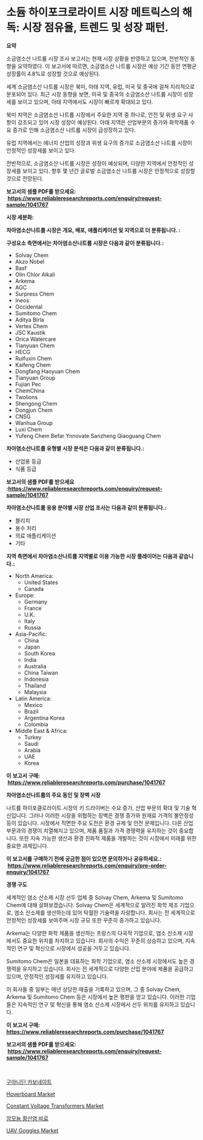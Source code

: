 <p><h1>소듐 하이포크로라이트 시장 메트릭스의 해독: 시장 점유율, 트렌드 및 성장 패턴.</h1></p><p><strong>요약</strong></p>
<p><p>소금염소산 나트륨 시장 조사 보고서는 현재 시장 상황을 반영하고 있으며, 전반적인 동향을 요약하였다. 이 보고서에 따르면, 소금염소산 나트륨 시장은 예상 기간 동안 연평균 성장률이 4.8%로 성장할 것으로 예상된다.</p><p>세계 소금염소산 나트륨 시장은 북미, 아태 지역, 유럽, 미국 및 중국에 걸쳐 지리적으로 분포되어 있다. 최근 시장 동향을 보면, 미국 및 중국의 소금염소산 나트륨 시장이 성장세를 보이고 있으며, 아태 지역에서도 시장이 빠르게 확대되고 있다.</p><p>북미 지역은 소금염소산 나트륨 시장에서 주요한 지역 중 하나로, 안전 및 위생 요구 사항이 강조되고 있어 시장 성장이 예상된다. 아태 지역은 산업부문의 증가와 화학제품 수요 증가로 인해 소금염소산 나트륨 시장이 급성장하고 있다.</p><p>유럽 지역에서는 에너지 산업의 성장과 위생 요구의 증가로 소금염소산 나트륨 시장이 안정적인 성장세를 보이고 있다.</p><p>전반적으로, 소금염소산 나트륨 시장은 성장이 예상되며, 다양한 지역에서 안정적인 성장세를 보이고 있다. 향후 몇 년간 글로벌 소금염소산 나트륨 시장은 안정적으로 성장할 것으로 전망된다.</p></p>
<p><strong>보고서의 샘플 PDF를 받으세요: &nbsp;<a href="https://www.reliableresearchreports.com/enquiry/request-sample/1041767">https://www.reliableresearchreports.com/enquiry/request-sample/1041767</a></strong></p>
<p><strong>시장 세분화:</strong></p>
<p><strong> 차아염소산나트륨 시장은 개요, 배포, 애플리케이션 및 지역으로 더 분류됩니다. :</strong></p>
<p><strong>구성요소 측면에서는 차아염소산나트륨 시장은 다음과 같이 분류됩니다.:</strong></p>
<p><ul><li>Solvay Chem</li><li>Akzo Nobel</li><li>Basf</li><li>Olin Chlor Alkali</li><li>Arkema</li><li>AGC</li><li>Surpress Chem</li><li>Ineos</li><li>Occidental</li><li>Sumitomo Chem</li><li>Aditya Birla</li><li>Vertex Chem</li><li>JSC Kaustik</li><li>Orica Watercare</li><li>Tianyuan Chem</li><li>HECG</li><li>Ruifuxin Chem</li><li>Kaifeng Chem</li><li>Dongfang Haoyuan Chem</li><li>Tianyuan Group</li><li>Fujian Pec</li><li>ChemChina</li><li>Twolions</li><li>Shengong Chem</li><li>Dongjun Chem</li><li>CNSG</li><li>Wanhua Group</li><li>Luxi Chem</li><li>Yufeng Chem
    Befar
    Ynnovate Sanzheng
    Qiaoguang Chem</li></ul></p>
<p><strong> 차아염소산나트륨 유형별 시장 분석은 다음과 같이 분류됩니다.:</strong></p>
<p><ul><li>산업용 등급</li><li>식품 등급</li></ul></p>
<p><strong>보고서의 샘플 PDF를 받으세요 :<a href="https://www.reliableresearchreports.com/enquiry/request-sample/1041767">https://www.reliableresearchreports.com/enquiry/request-sample/1041767</a></strong></p>
<p><strong> 차아염소산나트륨 응용 분야별 시장 산업 조사는 다음과 같이 분류됩니다.:</strong></p>
<p><ul><li>블리치</li><li>용수 처리</li><li>의료 애플리케이션</li><li>기타</li></ul></p>
<p><strong>지역 측면에서 차아염소산나트륨 지역별로 이용 가능한 시장 플레이어는 다음과 같습니다.:</strong></p>
<p><ul>
    <li>
        North America:
        <ul>
            <li>United States</li>
            <li>Canada</li>
        </ul>
    </li>
    <li>
        Europe:
        <ul>
            <li>Germany</li>
            <li>France</li>
            <li>U.K.</li>
            <li>Italy</li>
            <li>Russia</li>
        </ul>
    </li>
    <li>
        Asia-Pacific:
        <ul>
            <li>China</li>
            <li>Japan</li>
            <li>South Korea</li>
            <li>India</li>
            <li>Australia</li>
            <li>China Taiwan</li>
            <li>Indonesia</li>
            <li>Thailand</li>
            <li>Malaysia</li>
        </ul>
    </li>
    <li>
        Latin America:
        <ul>
            <li>Mexico</li>
            <li>Brazil</li>
            <li>Argentina Korea</li>
            <li>Colombia</li>
        </ul>
    </li>
    <li>
        Middle East & Africa:
        <ul>
            <li>Turkey</li>
            <li>Saudi</li>
            <li>Arabia</li>
            <li>UAE</li>
            <li>Korea</li>
        </ul>
    </li>
    </ul></p>
<p><strong>이 보고서 구매: &nbsp;<a href="https://www.reliableresearchreports.com/purchase/1041767">https://www.reliableresearchreports.com/purchase/1041767</a></strong></p>
<p><strong>차아염소산나트륨의 주요 동인 및 장벽 시장</strong></p>
<p><p>나트륨 하이포클로라이트 시장의 키 드라이버는 수요 증가, 산업 부문의 확대 및 기술 혁신입니다. 그러나 이러한 시장을 위협하는 장벽은 경쟁 증가와 원재료 가격의 불안정성 등이 있습니다. 시장에서 직면한 주요 도전은 환경 규제 및 안전 문제입니다. 다른 산업 부문과의 경쟁이 치열해지고 있으며, 제품 품질과 가격 경쟁력을 유지하는 것이 중요합니다. 또한 지속 가능한 생산과 환경 친화적 제품을 개발하는 것이 시장에서 미래를 위한 중요한 과제입니다.</p></p>
<p><strong>이 보고서를 구매하기 전에 궁금한 점이 있으면 문의하거나 공유하세요.: &nbsp;<a href="https://www.reliableresearchreports.com/enquiry/pre-order-enquiry/1041767">https://www.reliableresearchreports.com/enquiry/pre-order-enquiry/1041767</a></strong></p>
<p><strong>경쟁 구도</strong></p>
<p><p>세계적인 염소 산소제 시장 선두 업체 중 Solvay Chem, Arkema 및 Sumitomo Chem에 대해 살펴보겠습니다. Solvay Chem은 세계적으로 알려진 화학 제조 기업으로, 염소 산소제를 생산하는데 있어 탁월한 기술력을 자랑합니다. 회사는 전 세계적으로 안정적인 성장세를 보여주며 시장 규모 또한 꾸준히 증가하고 있습니다.</p><p>Arkema는 다양한 화학 제품을 생산하는 프랑스의 다국적 기업으로, 염소 산소제 시장에서도 중요한 위치를 차지하고 있습니다. 회사의 수익은 꾸준히 상승하고 있으며, 지속적인 연구 및 혁신으로 시장에서 성공을 거두고 있습니다.</p><p>Sumitomo Chem은 일본을 대표하는 화학 기업으로, 염소 산소제 시장에서도 높은 경쟁력을 유지하고 있습니다. 회사는 전 세계적으로 다양한 산업 분야에 제품을 공급하고 있으며, 안정적인 성장세를 유지하고 있습니다.</p><p>이 회사들 중 일부는 매년 상당한 매출을 기록하고 있으며, 그 중 Solvay Chem, Arkema 및 Sumitomo Chem 등은 시장에서 높은 평판을 얻고 있습니다. 이러한 기업들은 지속적인 연구 및 혁신을 통해 염소 산소제 시장에서 선두 위치를 유지하고 있습니다.</p></p>
<p><strong>이 보고서 구매: &nbsp; <a href="https://www.reliableresearchreports.com/purchase/1041767">https://www.reliableresearchreports.com/purchase/1041767</a></strong></p>
<p><strong>보고서의 샘플 PDF를 받으세요: &nbsp;<a href="https://www.reliableresearchreports.com/enquiry/request-sample/1041767">https://www.reliableresearchreports.com/enquiry/request-sample/1041767</a></strong><strong></strong></p>
<p>&nbsp;</p>
<p><p><a href="https://medium.com/@laurendeveaucook9x6z9jm15gi/%EA%B5%AC%EC%95%84%EB%8B%88%EB%94%98-%ED%83%84%EC%82%B0%EC%97%BC-%EC%8B%9C%EC%9E%A5-%EA%B2%BD%EC%9F%81-%EB%B6%84%EC%84%9D-%EC%8B%9C%EC%9E%A5-%ED%8A%B8%EB%A0%8C%EB%93%9C-%EB%B0%8F-2031%EB%85%84%EA%B9%8C%EC%A7%80%EC%9D%98-%EC%98%88%EC%B8%A1-f3f8727e66e0">구아니딘 카보네이트</a></p><p><a href="https://view.publitas.com/reportprime-1/hoverboard-market-centers-on-aspects-such-as-market-growth-market-share-market-opportunity-and-projected-forecasts-spanning-from-2023-to-2030/">Hoverboard Market</a></p><p><a href="https://cautious-neon-760.notion.site/Constant-Voltage-Transformers-Market-with-the-goal-of-estimating-the-market-size-and-future-growth-p-4545ff22427f42ff93524bace60132ec">Constant Voltage Transformers Market</a></p><p><a href="https://medium.com/@akhooha50888/%EC%95%94%EB%AA%A8%EB%8A%84-%ED%99%A9%EC%82%B0%EC%97%BC-%EB%B9%84%EB%A3%8C-%EC%8B%9C%EC%9E%A5-%EC%9D%B8%EC%82%AC%EC%9D%B4%ED%8A%B8-%EC%8B%9C%EC%9E%A5-%EB%8F%99%ED%96%A5-%EC%84%B1%EC%9E%A5-2024%EB%85%84%EB%B6%80%ED%84%B0-2031%EB%85%84%EA%B9%8C%EC%A7%80-%EC%98%88%EC%B8%A1%EB%90%9C-%EA%B2%83-2b34c24a193d">암모늄 황산염 비료</a></p><p><a href="https://view.publitas.com/reportprime-1/uav-goggles-market-analysis-examines-its-scope-on-growth-opportunities-and-forecasted-trends-spanning-from-2023-to-2030/">UAV Goggles Market</a></p></p>